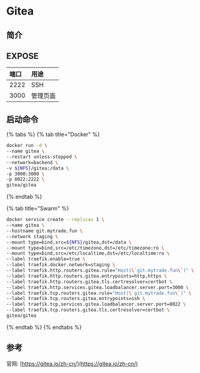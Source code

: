 # Gitea

## 简介



## EXPOSE

| 端口 | 用途 |
| :--- | :--- |
| 2222 | SSH |
| 3000 | 管理页面 |



## 启动命令

{% tabs %}
{% tab title="Docker" %}
```bash
docker run -d \
--name gitea \
--restart unless-stopped \
--network=backend \
-v ${NFS}/gitea:/data \
-p 3000:3000 \
-p 8022:2222 \
gitea/gitea
```
{% endtab %}

{% tab title="Swarm" %}
```bash
docker service create --replicas 1 \
--name gitea \
--hostname git.mytrade.fun \
--network staging \
--mount type=bind,src=${NFS}/gitea,dst=/data \
--mount type=bind,src=/etc/timezone,dst=/etc/timezone:ro \
--mount type=bind,src=/etc/localtime,dst=/etc/localtime:ro \
--label traefik.enable=true \
--label traefik.docker.network=staging \
--label traefik.http.routers.gitea.rule="Host(\`git.mytrade.fun\`)" \
--label traefik.http.routers.gitea.entrypoints=http,https \
--label traefik.http.routers.gitea.tls.certresolver=certbot \
--label traefik.http.services.gitea.loadbalancer.server.port=3000 \
--label traefik.tcp.routers.gitea.rule="Host(\`git.mytrade.fun\`)" \
--label traefik.tcp.routers.gitea.entrypoints=ssh \
--label traefik.tcp.services.gitea.loadbalancer.server.port=8022 \
--label traefik.tcp.routers.gitea.tls.certresolver=certbot \
gitea/gitea
```
{% endtab %}
{% endtabs %}



##  参考

官网:  [https://gitea.io/zh-cn/](https://gitea.io/zh-cn/)

